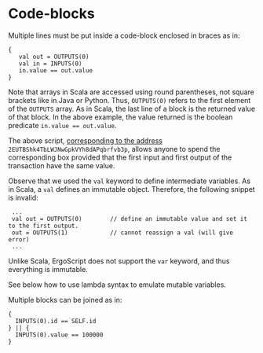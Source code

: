 
# Code-blocks

Multiple lines must be put inside a code-block enclosed in braces as in:

    {
       val out = OUTPUTS(0)
       val in = INPUTS(0)
       in.value == out.value
    }  

Note that arrays in Scala are accessed using round parentheses, not square brackets like in Java or Python. 
Thus, `OUTPUTS(0)` refers to the first element of the `OUTPUTS` array. As in Scala, the last line of a block is the returned value of that block. In the above example, the value returned is the boolean predicate
`in.value == out.value`.  

The above script, [corresponding to the address](https://wallet.plutomonkey.com/p2s/?source=eyAgCiAgdmFsIG91dCA9IE9VVFBVVFMoMCkKICB2YWwgaW4gPSBJTlBVVFMoMCkKICBpbi52YWx1ZSA9PSBvdXQudmFsdWUKfQ==)  `2EUTBShk4TbLWJNwGpkVYh8dAPqbrfvb3p`, 
allows anyone to spend the corresponding box provided that the first input and first output of the transaction have the same value. 

Observe that we used the `val` keyword to define intermediate variables. As in Scala, a `val` defines an immutable object. Therefore, the following snippet is invalid:

     ...
     val out = OUTPUTS(0)        // define an immutable value and set it to the first output.  
     out = OUTPUTS(1)            // cannot reassign a val (will give error)
     ...

Unlike Scala, ErgoScript does not support the `var` keyword, and thus everything is immutable. 


See below how to use lambda syntax to emulate mutable variables.

Multiple blocks can be joined as in: 

    {
      INPUTS(0).id == SELF.id
    } || {
      INPUTS(0).value == 100000 
    }  